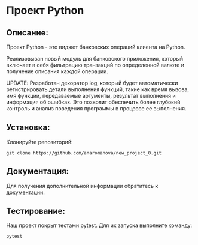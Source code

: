 # Проект Python

## Описание:

Проект Python - это виджет банковских операций клиента на Python.

Реализовыван новый модуль для банковского приложения,
который включает в себя фильтрацию транзакций по определенной валюте 
и получение описания каждой операции.

UPDATE: Разработан декоратор log, который будет автоматически регистрировать 
детали выполнения функций, такие как время вызова, имя функции,
передаваемые аргументы, результат выполнения и информация об ошибках.
Это позволит обеспечить более глубокий контроль и анализ поведения
программы в процессе ее выполнения.

## Установка:

Клонируйте репозиторий:
```
git clone https://github.com/anaromanova/new_project_0.git
```

## Документация:

Для получения дополнительной информации обратитесь к [документации](docs/README.md).

## Тестирование:

Наш проект покрыт тестами pytest. Для их запуска выполните команду:
```
pytest
```